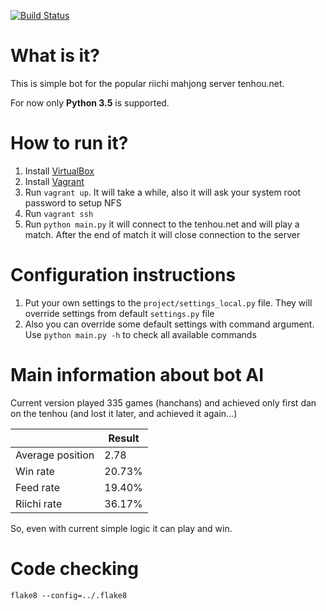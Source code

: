 [![Build Status](https://travis-ci.org/MahjongRepository/tenhou-python-bot.svg?branch=master)](https://travis-ci.org/MahjongRepository/tenhou-python-bot)

# What is it?

This is simple bot for the popular riichi mahjong server tenhou.net.

For now only **Python 3.5** is supported.

# How to run it?

1. Install [VirtualBox](https://www.virtualbox.org/wiki/Downloads)
2. Install [Vagrant](https://www.vagrantup.com/downloads.html)
3. Run `vagrant up`. It will take a while, also it will ask your system root password to setup NFS
4. Run `vagrant ssh`
5. Run `python main.py` it will connect to the tenhou.net and will play a match. After the end of match it will close connection to the server

# Configuration instructions

1. Put your own settings to the `project/settings_local.py` file. They will override settings from default `settings.py` file
2. Also you can override some default settings with command argument. Use `python main.py -h` to check all available commands

# Main information about bot AI

Current version played 335 games (hanchans) and achieved only first dan on the tenhou (and lost it later, and achieved it again...)

|   | Result |
| --- | --- |
| Average position | 2.78 |
| Win rate | 20.73% |
| Feed rate | 19.40% |
| Riichi rate| 36.17% |

So, even with current simple logic it can play and win.

# Code checking

`flake8 --config=../.flake8`

